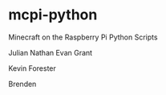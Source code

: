 # mcpi-python

Minecraft on the Raspberry Pi
Python Scripts

Julian
Nathan
Evan
Grant

Kevin Forester

Brenden

